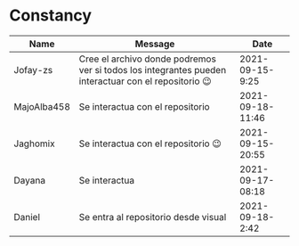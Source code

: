 ﻿# Constancy
|Name|Message|Date|
|--|--|--|
|Jofay-zs|Cree el archivo donde podremos ver si todos los integrantes pueden interactuar con el repositorio 😉|2021-09-15-9:25|
|MajoAlba458|Se interactua con el repositorio|2021-09-18-11:46|
|Jaghomix|Se interactua con el repositorio 😉|2021-09-15-20:55|
|Dayana|Se interactua |2021-09-17-08:18|
|Daniel|Se entra al repositorio desde visual|2021-09-18-2:42|
